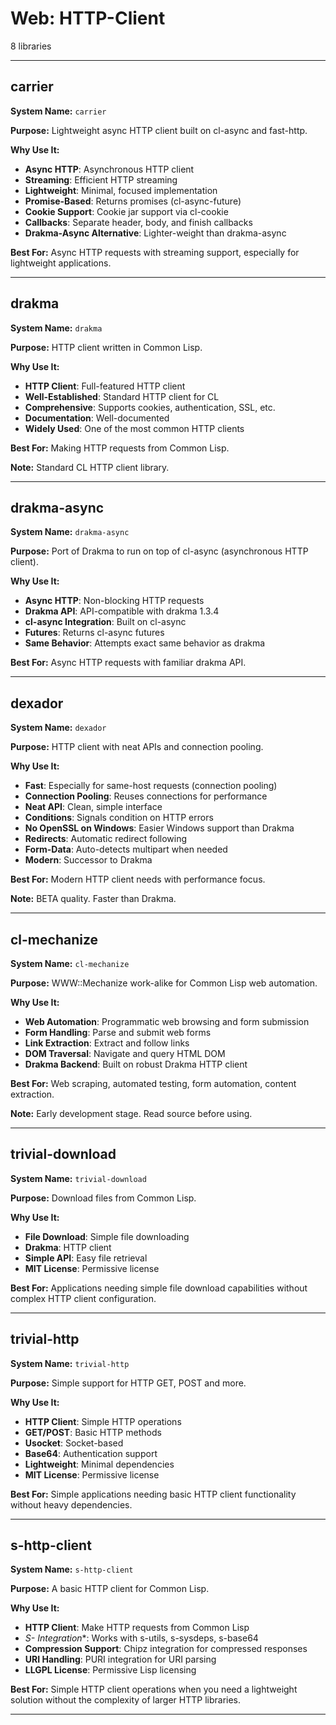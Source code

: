 # Web: HTTP-Client

8 libraries

---

## carrier

**System Name:** `carrier`

**Purpose:** Lightweight async HTTP client built on cl-async and fast-http.

**Why Use It:**
- **Async HTTP**: Asynchronous HTTP client
- **Streaming**: Efficient HTTP streaming
- **Lightweight**: Minimal, focused implementation
- **Promise-Based**: Returns promises (cl-async-future)
- **Cookie Support**: Cookie jar support via cl-cookie
- **Callbacks**: Separate header, body, and finish callbacks
- **Drakma-Async Alternative**: Lighter-weight than drakma-async

**Best For:** Async HTTP requests with streaming support, especially for lightweight applications.

---


## drakma

**System Name:** `drakma`

**Purpose:** HTTP client written in Common Lisp.

**Why Use It:**
- **HTTP Client**: Full-featured HTTP client
- **Well-Established**: Standard HTTP client for CL
- **Comprehensive**: Supports cookies, authentication, SSL, etc.
- **Documentation**: Well-documented
- **Widely Used**: One of the most common HTTP clients

**Best For:** Making HTTP requests from Common Lisp.

**Note:** Standard CL HTTP client library.

---


## drakma-async

**System Name:** `drakma-async`

**Purpose:** Port of Drakma to run on top of cl-async (asynchronous HTTP client).

**Why Use It:**
- **Async HTTP**: Non-blocking HTTP requests
- **Drakma API**: API-compatible with drakma 1.3.4
- **cl-async Integration**: Built on cl-async
- **Futures**: Returns cl-async futures
- **Same Behavior**: Attempts exact same behavior as drakma

**Best For:** Async HTTP requests with familiar drakma API.

---


## dexador

**System Name:** `dexador`

**Purpose:** HTTP client with neat APIs and connection pooling.

**Why Use It:**
- **Fast**: Especially for same-host requests (connection pooling)
- **Connection Pooling**: Reuses connections for performance
- **Neat API**: Clean, simple interface
- **Conditions**: Signals condition on HTTP errors
- **No OpenSSL on Windows**: Easier Windows support than Drakma
- **Redirects**: Automatic redirect following
- **Form-Data**: Auto-detects multipart when needed
- **Modern**: Successor to Drakma

**Best For:** Modern HTTP client needs with performance focus.

**Note:** BETA quality. Faster than Drakma.

---


## cl-mechanize

**System Name:** `cl-mechanize`

**Purpose:** WWW::Mechanize work-alike for Common Lisp web automation.

**Why Use It:**
- **Web Automation**: Programmatic web browsing and form submission
- **Form Handling**: Parse and submit web forms
- **Link Extraction**: Extract and follow links
- **DOM Traversal**: Navigate and query HTML DOM
- **Drakma Backend**: Built on robust Drakma HTTP client

**Best For:** Web scraping, automated testing, form automation, content extraction.

**Note:** Early development stage. Read source before using.

---


## trivial-download

**System Name:** `trivial-download`

**Purpose:** Download files from Common Lisp.

**Why Use It:**
- **File Download**: Simple file downloading
- **Drakma**: HTTP client
- **Simple API**: Easy file retrieval
- **MIT License**: Permissive license

**Best For:** Applications needing simple file download capabilities without complex HTTP client configuration.

---


## trivial-http

**System Name:** `trivial-http`

**Purpose:** Simple support for HTTP GET, POST and more.

**Why Use It:**
- **HTTP Client**: Simple HTTP operations
- **GET/POST**: Basic HTTP methods
- **Usocket**: Socket-based
- **Base64**: Authentication support
- **Lightweight**: Minimal dependencies
- **MIT License**: Permissive license

**Best For:** Simple applications needing basic HTTP client functionality without heavy dependencies.

---


## s-http-client

**System Name:** `s-http-client`

**Purpose:** A basic HTTP client for Common Lisp.

**Why Use It:**
- **HTTP Client**: Make HTTP requests from Common Lisp
- **S-* Integration**: Works with s-utils, s-sysdeps, s-base64
- **Compression Support**: Chipz integration for compressed responses
- **URI Handling**: PURI integration for URI parsing
- **LLGPL License**: Permissive Lisp licensing

**Best For:** Simple HTTP client operations when you need a lightweight solution without the complexity of larger HTTP libraries.

---



